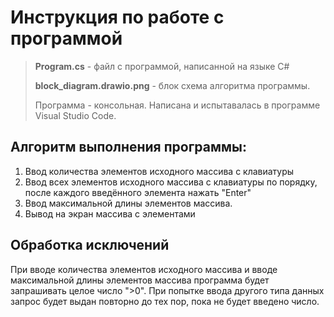 # Инструкция по работе с программой

> **Program.cs** - файл  с программой, написанной на языке C#
> 
> **block_diagram.drawio.png** - блок схема алгоритма программы.
> 
> Программа - консольная. Написана и испытавалась в программе Visual Studio Code.

## Алгоритм выполнения программы:
1. Ввод количества элементов исходного массива с клавиатуры
2. Ввод всех элементов исходного массива с клавиатуры по порядку, после каждого введённого элемента нажать "Enter"
3. Ввод максимальной длины элементов массива.
4. Вывод на экран массива с элементами 

## Обработка исключений

При вводе количества элементов исходного массива и вводе максимальной длины элементов массива программа будет запрашивать целое число ">0". При попытке ввода другого типа данных запрос будет выдан повторно до тех пор, пока не будет введено число.
